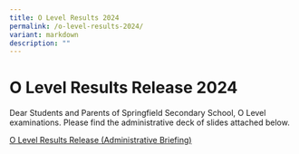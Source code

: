 ```yaml
---
title: O Level Results 2024
permalink: /o-level-results-2024/
variant: markdown
description: ""
---
```

# **O Level Results Release 2024**


Dear Students and Parents of Springfield Secondary School,
O Level examinations. Please find the administrative deck of slides attached below.


[O Level Results Release (Administrative Briefing)](/files/2024_Release_of_O_Level_Results_Adminstrative_Briefing.pdf)